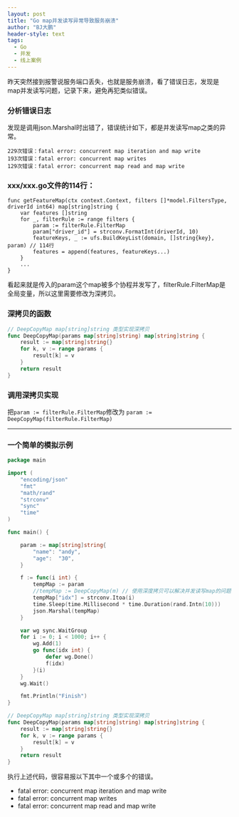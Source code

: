 ```yaml
---
layout: post
title: "Go map并发读写异常导致服务崩溃"
author: "BJ大鹏"
header-style: text
tags:
  - Go
  - 并发
  - 线上案例
---
```


昨天突然接到报警说服务端口丢失，也就是服务崩溃，看了错误日志，发现是map并发读写问题，记录下来，避免再犯类似错误。

### 分析错误日志

发现是调用json.Marshal时出错了，错误统计如下，都是并发读写map之类的异常。
```
229次错误：fatal error: concurrent map iteration and map write
193次错误：fatal error: concurrent map writes
129次错误：fatal error: concurrent map read and map write
```

### xxx/xxx.go文件的114行：
```
func getFeatureMap(ctx context.Context, filters []*model.FiltersType, driverId int64) map[string]string {
    var features []string
    for _, filterRule := range filters {
        param := filterRule.FilterMap
        param["driver_id"] = strconv.FormatInt(driverId, 10)
        featureKeys, _ := ufs.BuildKeyList(domain, []string{key}, param) // 114行
        features = append(features, featureKeys...)
    }
    ...
}
```

看起来就是传入的param这个map被多个协程并发写了，filterRule.FilterMap是全局变量，所以这里需要修改为深拷贝。

### 深拷贝的函数
```go
// DeepCopyMap map[string]string 类型实现深拷贝
func DeepCopyMap(params map[string]string) map[string]string {
    result := map[string]string{}
    for k, v := range params {
        result[k] = v
    }
    return result
}
```

### 调用深拷贝实现

把```param := filterRule.FilterMap```修改为 ```param := DeepCopyMap(filterRule.FilterMap)```

---

### 一个简单的模拟示例
```go
package main

import (
    "encoding/json"
    "fmt"
    "math/rand"
    "strconv"
    "sync"
    "time"
)

func main() {

    param := map[string]string{
        "name": "andy",
        "age":  "30",
    }

    f := func(i int) {
        tempMap := param
        //tempMap := DeepCopyMap(m) // 使用深度拷贝可以解决并发读写map的问题
        tempMap["idx"] = strconv.Itoa(i)
        time.Sleep(time.Millisecond * time.Duration(rand.Intn(10)))
        json.Marshal(tempMap)
    }

    var wg sync.WaitGroup
    for i := 0; i < 1000; i++ {
        wg.Add(1)
        go func(idx int) {
            defer wg.Done()
            f(idx)
        }(i)
    }
    wg.Wait()

    fmt.Println("Finish")
}

// DeepCopyMap map[string]string 类型实现深拷贝
func DeepCopyMap(params map[string]string) map[string]string {
    result := map[string]string{}
    for k, v := range params {
        result[k] = v
    }
    return result
}
```

执行上述代码，很容易报以下其中一个或多个的错误。
- fatal error: concurrent map iteration and map write
- fatal error: concurrent map writes
- fatal error: concurrent map read and map write

